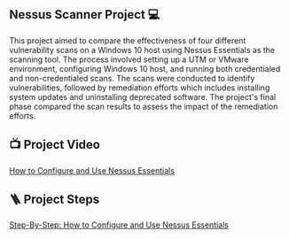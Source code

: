<h2>Nessus Scanner Project 💻 </h2>
 
This project aimed to compare the effectiveness of four different vulnerability scans on a Windows 10 host using Nessus Essentials as the scanning tool. The process involved setting up a UTM or VMware environment, configuring Windows 10 host, and running both credentialed and non-credentialed scans. The scans were conducted to identify vulnerabilities, followed by remediation efforts which includes installing system updates and uninstalling deprecated software. The project's final phase compared the scan results to assess the impact of the remediation efforts.

<h2>📺 Project Video</h2>

[How to Configure and Use Nessus Essentials](https://youtu.be/TypWpI8i4as?si=HdqrWC741xhqdhQ7)


<h2>🪜 Project Steps</h2>

[Step-By-Step: How to Configure and Use Nessus Essentials](https://github.com/OumarWane/Nessus-Scanner-Project/blob/main/Project%20Steps.pdf)

